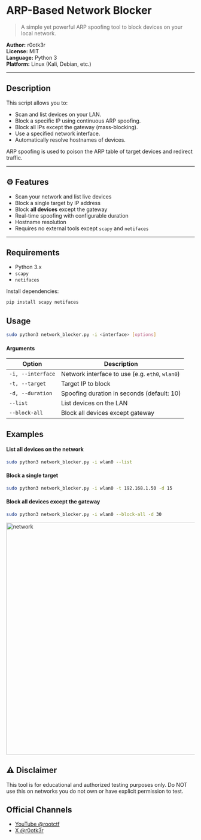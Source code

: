 #  ARP-Based Network Blocker

> A simple yet powerful ARP spoofing tool to block devices on your local network.

**Author:** r0otk3r  
**License:** MIT  
**Language:** Python 3  
**Platform:** Linux (Kali, Debian, etc.)

---

## Description

This script allows you to:

- Scan and list devices on your LAN.
- Block a specific IP using continuous ARP spoofing.
- Block all IPs except the gateway (mass-blocking).
- Use a specified network interface.
- Automatically resolve hostnames of devices.

ARP spoofing is used to poison the ARP table of target devices and redirect traffic.

---

## ⚙️ Features

- Scan your network and list live devices  
- Block a single target by IP address  
- Block **all devices** except the gateway  
- Real-time spoofing with configurable duration  
- Hostname resolution  
- Requires no external tools except `scapy` and `netifaces`

---

## Requirements

- Python 3.x
- `scapy`
- `netifaces`

Install dependencies:

```bash
pip install scapy netifaces
```
## Usage
```bash
sudo python3 network_blocker.py -i <interface> [options]
```
#### Arguments
| Option            | Description                                     |
| ----------------- | ----------------------------------------------- |
| `-i, --interface` | Network interface to use (e.g. `eth0`, `wlan0`) |
| `-t, --target`    | Target IP to block                              |
| `-d, --duration`  | Spoofing duration in seconds (default: 10)      |
| `--list`          | List devices on the LAN                         |
| `--block-all`     | Block all devices except gateway                |


## Examples

#### List all devices on the network
```bash
sudo python3 network_blocker.py -i wlan0 --list
```
#### Block a single target
```bash
sudo python3 network_blocker.py -i wlan0 -t 192.168.1.50 -d 15
```
#### Block all devices except the gateway
```bash
sudo python3 network_blocker.py -i wlan0 --block-all -d 30
```

<img width="1349" height="621" alt="network" src="https://github.com/user-attachments/assets/c64ab602-19b1-43c6-b1d5-2d21583e44da" />

## ⚠️ Disclaimer

This tool is for educational and authorized testing purposes only.
Do NOT use this on networks you do not own or have explicit permission to test.



## Official Channels

- [YouTube @rootctf](https://www.youtube.com/@rootctf)
- [X @r0otk3r](https://x.com/r0otk3r)
